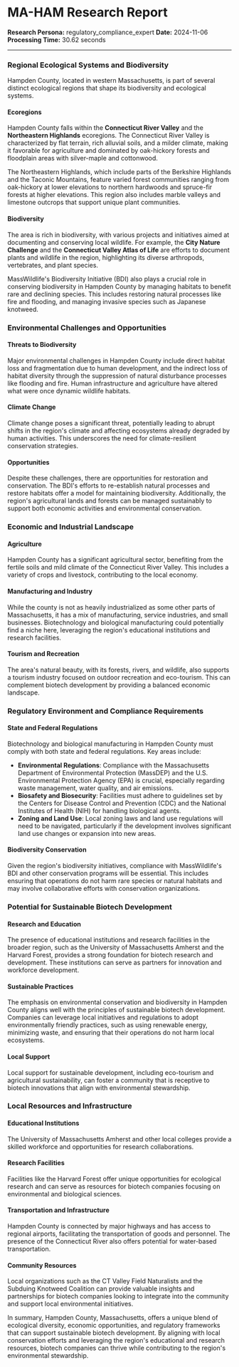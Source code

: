 # MA-HAM Research Report

**Research Persona:** regulatory_compliance_expert
**Date:** 2024-11-06
**Processing Time:** 30.62 seconds

---

### Regional Ecological Systems and Biodiversity

Hampden County, located in western Massachusetts, is part of several distinct ecological regions that shape its biodiversity and ecological systems.

#### Ecoregions
Hampden County falls within the **Connecticut River Valley** and the **Northeastern Highlands** ecoregions. The Connecticut River Valley is characterized by flat terrain, rich alluvial soils, and a milder climate, making it favorable for agriculture and dominated by oak-hickory forests and floodplain areas with silver-maple and cottonwood.

The Northeastern Highlands, which include parts of the Berkshire Highlands and the Taconic Mountains, feature varied forest communities ranging from oak-hickory at lower elevations to northern hardwoods and spruce-fir forests at higher elevations. This region also includes marble valleys and limestone outcrops that support unique plant communities.

#### Biodiversity
The area is rich in biodiversity, with various projects and initiatives aimed at documenting and conserving local wildlife. For example, the **City Nature Challenge** and the **Connecticut Valley Atlas of Life** are efforts to document plants and wildlife in the region, highlighting its diverse arthropods, vertebrates, and plant species.

MassWildlife's Biodiversity Initiative (BDI) also plays a crucial role in conserving biodiversity in Hampden County by managing habitats to benefit rare and declining species. This includes restoring natural processes like fire and flooding, and managing invasive species such as Japanese knotweed.

### Environmental Challenges and Opportunities

#### Threats to Biodiversity
Major environmental challenges in Hampden County include direct habitat loss and fragmentation due to human development, and the indirect loss of habitat diversity through the suppression of natural disturbance processes like flooding and fire. Human infrastructure and agriculture have altered what were once dynamic wildlife habitats.

#### Climate Change
Climate change poses a significant threat, potentially leading to abrupt shifts in the region's climate and affecting ecosystems already degraded by human activities. This underscores the need for climate-resilient conservation strategies.

#### Opportunities
Despite these challenges, there are opportunities for restoration and conservation. The BDI's efforts to re-establish natural processes and restore habitats offer a model for maintaining biodiversity. Additionally, the region's agricultural lands and forests can be managed sustainably to support both economic activities and environmental conservation.

### Economic and Industrial Landscape

#### Agriculture
Hampden County has a significant agricultural sector, benefiting from the fertile soils and mild climate of the Connecticut River Valley. This includes a variety of crops and livestock, contributing to the local economy.

#### Manufacturing and Industry
While the county is not as heavily industrialized as some other parts of Massachusetts, it has a mix of manufacturing, service industries, and small businesses. Biotechnology and biological manufacturing could potentially find a niche here, leveraging the region's educational institutions and research facilities.

#### Tourism and Recreation
The area's natural beauty, with its forests, rivers, and wildlife, also supports a tourism industry focused on outdoor recreation and eco-tourism. This can complement biotech development by providing a balanced economic landscape.

### Regulatory Environment and Compliance Requirements

#### State and Federal Regulations
Biotechnology and biological manufacturing in Hampden County must comply with both state and federal regulations. Key areas include:

- **Environmental Regulations**: Compliance with the Massachusetts Department of Environmental Protection (MassDEP) and the U.S. Environmental Protection Agency (EPA) is crucial, especially regarding waste management, water quality, and air emissions.
- **Biosafety and Biosecurity**: Facilities must adhere to guidelines set by the Centers for Disease Control and Prevention (CDC) and the National Institutes of Health (NIH) for handling biological agents.
- **Zoning and Land Use**: Local zoning laws and land use regulations will need to be navigated, particularly if the development involves significant land use changes or expansion into new areas.

#### Biodiversity Conservation
Given the region's biodiversity initiatives, compliance with MassWildlife's BDI and other conservation programs will be essential. This includes ensuring that operations do not harm rare species or natural habitats and may involve collaborative efforts with conservation organizations.

### Potential for Sustainable Biotech Development

#### Research and Education
The presence of educational institutions and research facilities in the broader region, such as the University of Massachusetts Amherst and the Harvard Forest, provides a strong foundation for biotech research and development. These institutions can serve as partners for innovation and workforce development.

#### Sustainable Practices
The emphasis on environmental conservation and biodiversity in Hampden County aligns well with the principles of sustainable biotech development. Companies can leverage local initiatives and regulations to adopt environmentally friendly practices, such as using renewable energy, minimizing waste, and ensuring that their operations do not harm local ecosystems.

#### Local Support
Local support for sustainable development, including eco-tourism and agricultural sustainability, can foster a community that is receptive to biotech innovations that align with environmental stewardship.

### Local Resources and Infrastructure

#### Educational Institutions
The University of Massachusetts Amherst and other local colleges provide a skilled workforce and opportunities for research collaborations.

#### Research Facilities
Facilities like the Harvard Forest offer unique opportunities for ecological research and can serve as resources for biotech companies focusing on environmental and biological sciences.

#### Transportation and Infrastructure
Hampden County is connected by major highways and has access to regional airports, facilitating the transportation of goods and personnel. The presence of the Connecticut River also offers potential for water-based transportation.

#### Community Resources
Local organizations such as the CT Valley Field Naturalists and the Subduing Knotweed Coalition can provide valuable insights and partnerships for biotech companies looking to integrate into the community and support local environmental initiatives.

In summary, Hampden County, Massachusetts, offers a unique blend of ecological diversity, economic opportunities, and regulatory frameworks that can support sustainable biotech development. By aligning with local conservation efforts and leveraging the region's educational and research resources, biotech companies can thrive while contributing to the region's environmental stewardship.